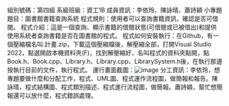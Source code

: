 組別號碼：第四組
系級班級：資工1B
成員資訊：李依玲、陳詠晴、蕭詩穎
小專題題目：圖書館書籍查詢系統
程式規則：使用者可以查詢書籍資訊，確認是否可借閱。
程式介紹：這是一個查詢、顯示書籍的借閱狀態(可借閱或已被借出)和提供使用系統者查詢書籍是否在圖書館的程式。
程式如何安裝執行：在Github，有一個壓縮檔名叫:計畫.zip，下載這個壓縮檔後，解壓縮全部，打開Visual Studio 2022，點選開啟本機資料夾(F)，找到解壓縮好，名叫程式的資料夾點開，點Book.h、Book.cpp、Library.h、Library.cpp、LibrarySystem.h後，在執行那邊按執行目前的文件，執行程式。
運行畫面截圖：![image](https://github.com/user-attachments/assets/a5899618-ef3f-49fd-b2f4-736f4b550484)
分工資訊：李依玲，想專題要做什麼和分配工作，程式、UML圖、程式運作流程圖，做簡報和報告。陳詠晴，程式結構圖、程式類別描述、程式進行流程圖，做簡報。蕭詩穎，幫忙想簡報還可以放什麼，程式錯誤處理。
